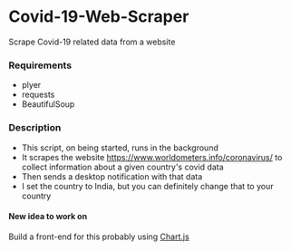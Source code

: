 # Covid-19-Web-Scraper
Scrape Covid-19 related data from a website

### Requirements
* plyer
* requests
* BeautifulSoup

### Description
* This script, on being started, runs in the background
* It scrapes the website https://www.worldometers.info/coronavirus/ to collect information about a given country's covid data
* Then sends a desktop notification with that data
* I set the country to India, but you can definitely change that to your country

#### New idea to work on
Build a front-end for this probably using [Chart.js](https://www.chartjs.org/)
